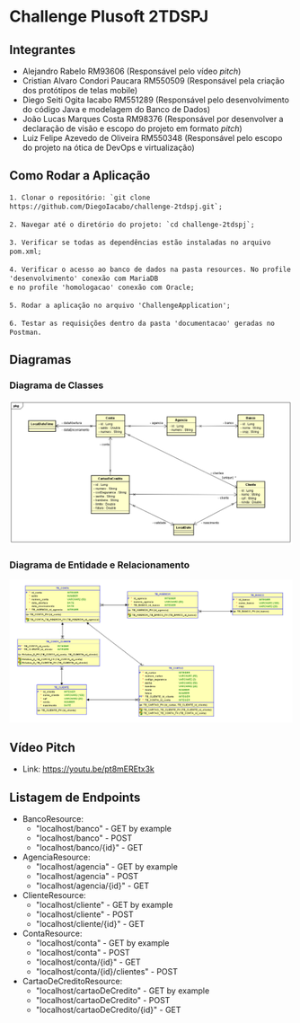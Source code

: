 # Challenge Plusoft 2TDSPJ

## Integrantes
- Alejandro Rabelo RM93606 (Responsável pelo vídeo *pitch*)
- Cristian Alvaro Condori Paucara RM550509 (Responsável pela criação dos protótipos de telas mobile)
- Diego Seiti Ogita Iacabo RM551289 (Responsável pelo desenvolvimento do código Java e modelagem do Banco de Dados)
- João Lucas Marques Costa RM98376 (Responsável por desenvolver a declaração de visão e escopo do projeto em formato *pitch*)
- Luiz Felipe Azevedo de Oliveira RM550348 (Responsável pelo escopo do projeto na ótica de DevOps e virtualização)

## Como Rodar a Aplicação
    1. Clonar o repositório: `git clone https://github.com/DiegoIacabo/challenge-2tdspj.git`;
    
    2. Navegar até o diretório do projeto: `cd challenge-2tdspj`;

    3. Verificar se todas as dependências estão instaladas no arquivo pom.xml;

    4. Verificar o acesso ao banco de dados na pasta resources. No profile 'desenvolvimento' conexão com MariaDB
    e no profile 'homologacao' conexão com Oracle;

    5. Rodar a aplicação no arquivo 'ChallengeApplication';

    6. Testar as requisições dentro da pasta 'documentacao' geradas no Postman.

## Diagramas
### Diagrama de Classes
![diagrama_classes_challenge.png](documentacao%2Fimagens%2Fdiagrama_classes_challenge.png)

### Diagrama de Entidade e Relacionamento
![modelo_relacional_challenge.png](documentacao%2Fimagens%2Fmodelo_relacional_challenge.png)

## Vídeo Pitch
- Link: https://youtu.be/pt8mEREtx3k

## Listagem de Endpoints
- BancoResource:
  - "localhost/banco" - GET by example
  - "localhost/banco" - POST
  - "localhost/banco/{id}" - GET
- AgenciaResource:
  - "localhost/agencia" - GET by example
  - "localhost/agencia" - POST
  - "localhost/agencia/{id}" - GET
- ClienteResource:
  - "localhost/cliente" - GET by example
  - "localhost/cliente" - POST
  - "localhost/cliente/{id}" - GET
- ContaResource:
  - "localhost/conta" - GET by example
  - "localhost/conta" - POST
  - "localhost/conta/{id}" - GET
  - "localhost/conta/{id}/clientes" - POST
- CartaoDeCreditoResource:
  - "localhost/cartaoDeCredito" - GET by example
  - "localhost/cartaoDeCredito" - POST
  - "localhost/cartaoDeCredito/{id}" - GET